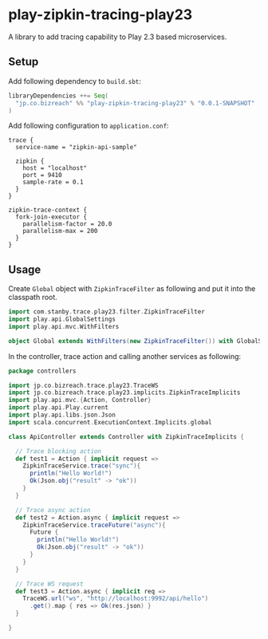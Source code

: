 play-zipkin-tracing-play23
========

A library to add tracing capability to Play 2.3 based microservices.

## Setup

Add following dependency to `build.sbt`:

```scala
libraryDependencies ++= Seq(
  "jp.co.bizreach" %% "play-zipkin-tracing-play23" % "0.0.1-SNAPSHOT"
)
```

Add following configuration to `application.conf`:

```
trace {
  service-name = "zipkin-api-sample"

  zipkin {
    host = "localhost"
    port = 9410
    sample-rate = 0.1
  }
}

zipkin-trace-context {
  fork-join-executor {
    parallelism-factor = 20.0
    parallelism-max = 200
  }
}
```

## Usage

Create `Global` object with `ZipkinTraceFilter` as following and put it into the classpath root.

```scala
import com.stanby.trace.play23.filter.ZipkinTraceFilter
import play.api.GlobalSettings
import play.api.mvc.WithFilters

object Global extends WithFilters(new ZipkinTraceFilter()) with GlobalSettings
```

In the controller, trace action and calling another services as following:


```scala
package controllers

import jp.co.bizreach.trace.play23.TraceWS
import jp.co.bizreach.trace.play23.implicits.ZipkinTraceImplicits
import play.api.mvc.{Action, Controller}
import play.api.Play.current
import play.api.libs.json.Json
import scala.concurrent.ExecutionContext.Implicits.global

class ApiController extends Controller with ZipkinTraceImplicits {

  // Trace blocking action
  def test1 = Action { implicit request =>
    ZipkinTraceService.trace("sync"){
      println("Hello World!")
      Ok(Json.obj("result" -> "ok"))
    }
  }

  // Trace async action
  def test2 = Action.async { implicit request =>
    ZipkinTraceService.traceFuture("async"){
      Future {
        println("Hello World!")
        Ok(Json.obj("result" -> "ok"))
      }
    }
  }

  // Trace WS request
  def test3 = Action.async { implicit req =>
    TraceWS.url("ws", "http://localhost:9992/api/hello")
      .get().map { res => Ok(res.json) }
  }

}
```

